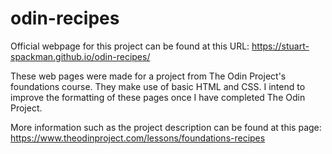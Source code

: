 # odin-recipes

Official webpage for this project can be found at this URL: https://stuart-spackman.github.io/odin-recipes/

These web pages were made for a project from The Odin Project's foundations course. They make use of basic HTML and CSS. I intend to improve the formatting of these pages once I have completed The Odin Project. 

More information such as the project description can be found at this page: https://www.theodinproject.com/lessons/foundations-recipes